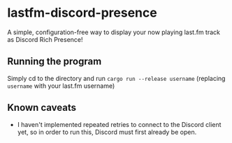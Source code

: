 # lastfm-discord-presence

A simple, configuration-free way to display your now playing last.fm track as Discord Rich Presence!

## Running the program

Simply cd to the directory and run
`cargo run --release username` (replacing `username` with your last.fm username)

## Known caveats

- I haven't implemented repeated retries to connect to the Discord client yet, so in order to run this, Discord must first already be open.